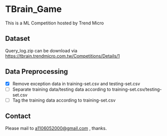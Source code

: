 # TBrain_Game

This is a ML Competition hosted by Trend Micro

## Dataset
Query_log.zip can be download via
https://tbrain.trendmicro.com.tw/Competitions/Details/1

## Data Preprocessing
* [x] Remove exception data in training-set.csv and testing-set.csv 
* [ ] Separate training data/testing data according to training-set.csv/testing-set.csv
* [ ] Tag the training data according to training-set.csv 
## Contact
Please mail to a1106052000@gmail.com , thanks.

